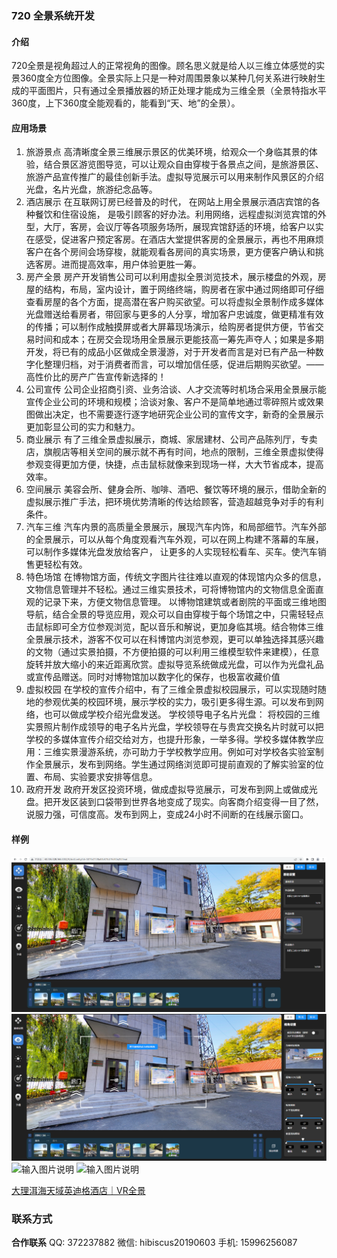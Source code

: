 ### 720 全景系统开发 
#### 介绍
720全景是视角超过人的正常视角的图像。顾名思义就是给人以三维立体感觉的实景360度全方位图像。全景实际上只是一种对周围景象以某种几何关系进行映射生成的平面图片，只有通过全景播放器的矫正处理才能成为三维全景（全景特指水平360度，上下360度全能观看的，能看到“天、地”的全景）。

#### 应用场景
1. 旅游景点
高清晰度全景三维展示景区的优美环境，给观众一个身临其景的体验，结合景区游览图导览，可以让观众自由穿梭于各景点之间，是旅游景区、旅游产品宣传推广的最佳创新手法。虚拟导览展示可以用来制作风景区的介绍光盘，名片光盘，旅游纪念品等。
2. 酒店展示
在互联网订房已经普及的时代， 在网站上用全景展示酒店宾馆的各种餐饮和住宿设施， 是吸引顾客的好办法。利用网络，远程虚拟浏览宾馆的外型，大厅，客房，会议厅等各项服务场所，展现宾馆舒适的环境，给客户以实在感受，促进客户预定客房。在酒店大堂提供客房的全景展示，再也不用麻烦客户在各个房间会场穿梭，就能观看各房间的真实场景，更方便客户确认和挑选客房。进而提高效率，用户体验更胜一筹。
3. 房产全景
房产开发销售公司可以利用虚拟全景浏览技术，展示楼盘的外观，房屋的结构，布局，室内设计，置于网络终端，购房者在家中通过网络即可仔细查看房屋的各个方面，提高潜在客户购买欲望。可以将虚拟全景制作成多媒体光盘赠送给看房者，带回家与更多的人分享，增加客户忠诚度，做更精准有效的传播；可以制作成触摸屏或者大屏幕现场演示，给购房者提供方便，节省交易时间和成本；在房交会现场用全景展示更能技高一筹先声夺人；如果是多期开发，将已有的成品小区做成全景漫游，对于开发者而言是对已有产品一种数字化整理归档，对于消费者而言，可以增加信任感，促进后期购买欲望。——高性价比的房产广告宣传新选择的！
4. 公司宣传
公司企业招商引资、业务洽谈、人才交流等时机场合采用全景展示能宣传企业公司的环境和规模；洽谈对象、客户不是简单地通过零碎照片或效果图做出决定，也不需要逐行逐字地研究企业公司的宣传文字，新奇的全景展示更加彰显公司的实力和魅力。
5. 商业展示
有了三维全景虚拟展示，商城、家居建材、公司产品陈列厅，专卖店，旗舰店等相关空间的展示就不再有时间，地点的限制，三维全景虚拟使得参观变得更加方便，快捷，点击鼠标就像来到现场一样，大大节省成本，提高效率。
6. 空间展示
美容会所、健身会所、咖啡、酒吧、餐饮等环境的展示，借助全新的虚拟展示推广手法，把环境优势清晰的传达给顾客，营造超越竞争对手的有利条件。
7. 汽车三维
汽车内景的高质量全景展示，展现汽车内饰，和局部细节。汽车外部的全景展示，可以从每个角度观看汽车外观，可以在网上构建不落幕的车展，可以制作多媒体光盘发放给客户， 让更多的人实现轻松看车、买车。使汽车销售更轻松有效。
8. 特色场馆
在博物馆方面，传统文字图片往往难以直观的体现馆内众多的信息，文物信息管理并不轻松。通过三维实景技术，可将博物馆内的文物信息全面直观的记录下来，方便文物信息管理。 以博物馆建筑或者剧院的平面或三维地图导航，结合全景的导览应用，观众可以自由穿梭于每个场馆之中，只需轻轻点击鼠标即可全方位参观浏览，配以音乐和解说，更加身临其境。结合物体三维全景展示技术，游客不仅可以在科博馆内浏览参观，更可以单独选择其感兴趣的文物（通过实景拍摄，不方便拍摄的可以利用三维模型软件来建模），任意旋转并放大缩小的来近距离欣赏。虚拟导览系统做成光盘，可以作为光盘礼品或宣传品赠送。同时对博物馆加以数字化的保存，也极富收藏价值
9. 虚拟校园
在学校的宣传介绍中，有了三维全景虚拟校园展示，可以实现随时随地的参观优美的校园环境，展示学校的实力，吸引更多得生源。可以发布到网络，也可以做成学校介绍光盘发送。 学校领导电子名片光盘：
将校园的三维实景照片制作成领导的电子名片光盘，学校领导在与贵宾交换名片时就可以把学校的多媒体宣传介绍交给对方，也提升形象，一举多得。学校多媒体教学应用：三维实景漫游系统，亦可助力于学校教学应用。例如可对学校各实验室制作全景展示，发布到网络。学生通过网络浏览即可提前直观的了解实验室的位置、布局、实验要求安排等信息。
10. 政府开发
政府开发区投资环境，做成虚拟导览展示，可发布到网上或做成光盘。把开发区装到口袋带到世界各地变成了现实。向客商介绍变得一目了然，说服力强，可信度高。发布到网上，变成24小时不间断的在线展示窗口。

#### 样例
![输入图片说明](79aed27167582ff6305b45ed10c122f.png)
![输入图片说明](e90dbf4d357514bf65ca4993332ce17.png)
![输入图片说明](https://images.gitee.com/uploads/images/2021/1013/140546_ad2dc28c_409757.jpeg "main.jpg")
![输入图片说明](https://images.gitee.com/uploads/images/2021/1013/141248_bbe74c9e_409757.jpeg "22222.jpg")

[大理洱海天域英迪格酒店｜VR全景](https://720yun.com/t/a1vkzypqOie)

### 联系方式 
 **合作联系** 
QQ: 372237882
微信: hibiscus20190603
手机: 15996256087 